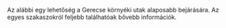 Az alábbi egy lehetőség a Gerecse környéki utak alaposabb bejárására. Az egyes szakaszokról feljebb találhatóak bővebb információk.
